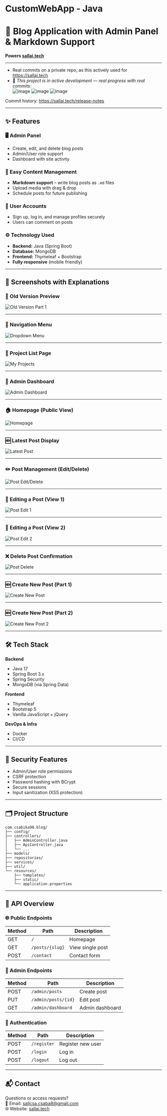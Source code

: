 # CustomWebApp - Java
# 📝 Blog Application with Admin Panel & Markdown Support  
**Powers [sallai.tech](https://sallai.tech)**  

---
* Real commits on a private repo, as this actively used for https://sallai.tech
* 🚧 _This project is in active development — real progress with real commits:_  
![image](https://github.com/user-attachments/assets/e0c1dc34-0f62-4a04-8021-9d254a51b434)
![image](https://github.com/user-attachments/assets/9f571115-016e-4262-bbbd-4c1aa7cf90e9)
![image](https://github.com/user-attachments/assets/a27474f7-d525-4b8d-855c-aa4b867457de)


Commit history:
https://sallai.tech/release-notes

---

## ✨ Features  

### 🖥️ Admin Panel  
- Create, edit, and delete blog posts  
- Admin/User role support  
- Dashboard with site activity  

### 📝 Easy Content Management  
- **Markdown support** – write blog posts as `.md` files  
- Upload media with drag & drop  
- Schedule posts for future publishing  

### 👥 User Accounts  
- Sign up, log in, and manage profiles securely  
- Users can comment on posts  

### ⚙️ Technology Used  
- **Backend:** Java (Spring Boot)  
- **Database:** MongoDB  
- **Frontend:** Thymeleaf + Bootstrap  
- **Fully responsive** (mobile friendly)  

---

## 📸 Screenshots with Explanations  

### 🧪 Old Version Preview  
![Old Version Part 1](https://github.com/user-attachments/assets/e60d5c9a-6578-4286-97db-987c4fcdda41)

---

### 📂 Navigation Menu  
![Dropdown Menu](https://github.com/user-attachments/assets/0ad7579e-56be-437b-bafd-c88fe86700ec)

---

### 📑 Project List Page  
![My Projects](https://github.com/user-attachments/assets/49790d72-9201-4a30-8b32-ae2d64cc4f8b)

---

### 🧭 Admin Dashboard  
![Admin Dashboard](https://github.com/user-attachments/assets/7d2fa5b7-54bb-4fb7-b34a-2799611b66bb)

---

### 🏠 Homepage (Public View)  
![Homepage](https://github.com/user-attachments/assets/bedc5ca4-0122-4b10-8d7f-58256cf90e09)

---

### 🆕 Latest Post Display  
![Latest Post](https://github.com/user-attachments/assets/8d000329-4304-423d-bae6-f4cbf561d528)

---

### ✏️ Post Management (Edit/Delete)  
![Post Edit/Delete](https://github.com/user-attachments/assets/b3147073-5dbe-4648-b4ad-8b1d2e2abec2)

---

### 📝 Editing a Post (View 1)  
![Post Edit 1](https://github.com/user-attachments/assets/56d1d070-a489-4698-bf31-4dcfbf71a333)

---

### 📝 Editing a Post (View 2)  
![Post Edit 2](https://github.com/user-attachments/assets/11419596-8d0d-49ef-82e6-c7fc3d1cfd76)

---

### ❌ Delete Post Confirmation  
![Post Delete](https://github.com/user-attachments/assets/c29016f4-5bbd-4de2-8f00-4e8924556b9f)

---

### 🆕 Create New Post (Part 1)  
![Create New Post](screenshots/5.png)

---

### 🆕 Create New Post (Part 2)  
![Create New Post 2](screenshots/6.png)

---

## 🛠️ Tech Stack  

**Backend**  
- Java 17  
- Spring Boot 3.x  
- Spring Security  
- MongoDB (via Spring Data)  

**Frontend**  
- Thymeleaf  
- Bootstrap 5  
- Vanilla JavaScript + jQuery  

**DevOps & Infra**  
- Docker  
- CI/CD  

---

## 🔐 Security Features  

- Admin/User role permissions  
- CSRF protection  
- Password hashing with BCrypt  
- Secure sessions  
- Input sanitization (XSS protection)  

---

## 🗂️ Project Structure  

```
com.csabika98.blog/
├── config/
├── controllers/
│   ├── AdminController.java
│   ├── ApiController.java
│   └── ...
├── models/ 
├── repositories/ 
├── services/
├── util/ 
└── resources/
    ├── templates/ 
    ├── static/
    └── application.properties
```

---

## 📡 API Overview  

### 🌐 Public Endpoints  
| Method | Path            | Description         |
|--------|-----------------|---------------------|
| GET    | `/`             | Homepage            |
| GET    | `/posts/{slug}` | View single post    |
| POST   | `/contact`      | Contact form        |

### 🔐 Admin Endpoints  
| Method | Path                 | Description         |
|--------|----------------------|---------------------|
| POST   | `/admin/posts`       | Create post         |
| PUT    | `/admin/posts/{id}`  | Edit post           |
| GET    | `/admin/dashboard`   | Admin dashboard     |

### 👤 Authentication  
| Method | Path        | Description         |
|--------|-------------|---------------------|
| POST   | `/register` | Register new user   |
| POST   | `/login`    | Log in              |
| POST   | `/logout`   | Log out             |

---

## 📬 Contact  

Questions or access requests?  
📧 Email: [sallcsa.csaba8@gmail.com](mailto:sallcsa.csaba8@gmail.com)  
🌐 Website: [sallai.tech](https://sallai.tech)
